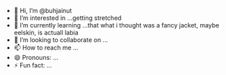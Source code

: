 - 👋 Hi, I’m @buhjainut
- 👀 I’m interested in ...getting stretched
- 🌱 I’m currently learning ...that what i thought was a fancy jacket, maybe eelskin, is actuall labia
- 💞️ I’m looking to collaborate on ...
- 📫 How to reach me ...
- 😄 Pronouns: ...
- ⚡ Fun fact: ...

<!---
buhjainut/buhjainut is a ✨ special ✨ repository because its `README.md` (this file) appears on your GitHub profile.
You can click the Preview link to take a look at your changes.
--->
